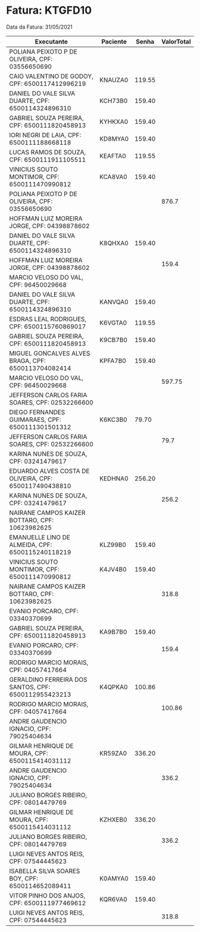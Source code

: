 # Fatura: KTGFD10
Data da Fatura: 31/05/2021

Executante|Paciente|Senha|ValorTotal|
---|---|---|---
POLIANA PEIXOTO P DE OLIVEIRA, CPF: 03556650690|||
|CAIO VALENTINO DE GODOY, CPF: 6500117412996219|KNAUZA0|119.55
|DANIEL DO VALE SILVA DUARTE, CPF: 6500114324896310|KCH73B0|159.40
|GABRIEL SOUZA PEREIRA, CPF: 6500111820458913|KYHKXA0|159.40
|IORI NEGRI DE LAIA, CPF: 6500111188668118|KD8MYA0|159.40
|LUCAS RAMOS DE SOUZA, CPF: 6500111911105511|KEAFTA0|119.55
|VINICIUS SOUTO MONTIMOR, CPF: 6500111470990812|KCA8VA0|159.40
POLIANA PEIXOTO P DE OLIVEIRA, CPF: 03556650690|||876.7
HOFFMAN LUIZ MOREIRA JORGE, CPF: 04398878602|||
|DANIEL DO VALE SILVA DUARTE, CPF: 6500114324896310|K8QHXA0|159.40
HOFFMAN LUIZ MOREIRA JORGE, CPF: 04398878602|||159.4
MARCIO VELOSO DO VAL, CPF: 96450029668|||
|DANIEL DO VALE SILVA DUARTE, CPF: 6500114324896310|KANVQA0|159.40
|ESDRAS LEAL RODRIGUES, CPF: 6500115760869017|K6VGTA0|119.55
|GABRIEL SOUZA PEREIRA, CPF: 6500111820458913|K9CB7B0|159.40
|MIGUEL GONCALVES ALVES BRAGA, CPF: 6500113704082414|KPFA7B0|159.40
MARCIO VELOSO DO VAL, CPF: 96450029668|||597.75
JEFFERSON CARLOS FARIA SOARES, CPF: 02532266600|||
|DIEGO FERNANDES GUIMARAES, CPF: 6500111301501312|K6KC3B0|79.70
JEFFERSON CARLOS FARIA SOARES, CPF: 02532266600|||79.7
KARINA NUNES DE SOUZA, CPF: 03241479617|||
|EDUARDO ALVES COSTA DE OLIVEIRA, CPF: 6500117490438810|KEDHNA0|256.20
KARINA NUNES DE SOUZA, CPF: 03241479617|||256.2
NAIRANE CAMPOS KAIZER BOTTARO, CPF: 10623982625|||
|EMANUELLE LINO DE ALMEIDA, CPF: 6500115240118219|KLZ99B0|159.40
|VINICIUS SOUTO MONTIMOR, CPF: 6500111470990812|K4JV4B0|159.40
NAIRANE CAMPOS KAIZER BOTTARO, CPF: 10623982625|||318.8
EVANIO PORCARO, CPF: 03340370699|||
|GABRIEL SOUZA PEREIRA, CPF: 6500111820458913|KA9B7B0|159.40
EVANIO PORCARO, CPF: 03340370699|||159.4
RODRIGO MARCIO MORAIS, CPF: 04057417664|||
|GERALDINO FERREIRA DOS SANTOS, CPF: 6500112955423213|K4QPKA0|100.86
RODRIGO MARCIO MORAIS, CPF: 04057417664|||100.86
ANDRE GAUDENCIO IGNACIO, CPF: 79025404634|||
|GILMAR HENRIQUE DE MOURA, CPF: 6500115414031112|KR59ZA0|336.20
ANDRE GAUDENCIO IGNACIO, CPF: 79025404634|||336.2
JULIANO BORGES RIBEIRO, CPF: 08014479769|||
|GILMAR HENRIQUE DE MOURA, CPF: 6500115414031112|KZHXEB0|336.20
JULIANO BORGES RIBEIRO, CPF: 08014479769|||336.2
LUIGI NEVES ANTOS REIS, CPF: 07544445623|||
|ISABELLA SILVA SOARES BOY, CPF: 6500114652089411|K0AMYA0|159.40
|VITOR PINHO DOS ANJOS, CPF: 6500111977469612|KQR6VA0|159.40
LUIGI NEVES ANTOS REIS, CPF: 07544445623|||318.8
